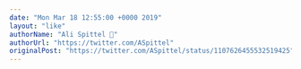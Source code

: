 ```yaml
---
date: "Mon Mar 18 12:55:00 +0000 2019"
layout: "like"
authorName: "Ali Spittel 🐞"
authorUrl: "https://twitter.com/ASpittel"
originalPost: "https://twitter.com/ASpittel/status/1107626455532519425"
---
```


